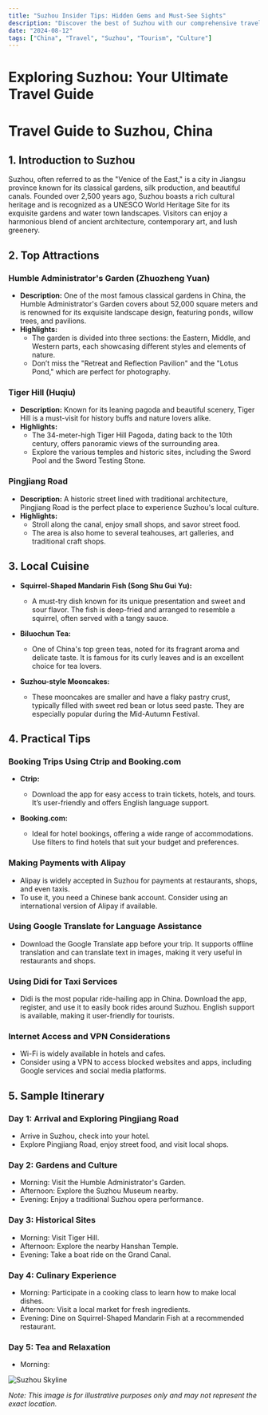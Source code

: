```yaml
---
title: "Suzhou Insider Tips: Hidden Gems and Must-See Sights"
description: "Discover the best of Suzhou with our comprehensive travel guide. Explore top attractions, savor local cuisine, and get insider tips for an unforgettable Chinese adventure."
date: "2024-08-12"
tags: ["China", "Travel", "Suzhou", "Tourism", "Culture"]
---
```


# Exploring Suzhou: Your Ultimate Travel Guide

# Travel Guide to Suzhou, China

## 1. Introduction to Suzhou
Suzhou, often referred to as the "Venice of the East," is a city in Jiangsu province known for its classical gardens, silk production, and beautiful canals. Founded over 2,500 years ago, Suzhou boasts a rich cultural heritage and is recognized as a UNESCO World Heritage Site for its exquisite gardens and water town landscapes. Visitors can enjoy a harmonious blend of ancient architecture, contemporary art, and lush greenery.

## 2. Top Attractions

### Humble Administrator's Garden (Zhuozheng Yuan)
- **Description:** One of the most famous classical gardens in China, the Humble Administrator's Garden covers about 52,000 square meters and is renowned for its exquisite landscape design, featuring ponds, willow trees, and pavilions.
- **Highlights:**
  - The garden is divided into three sections: the Eastern, Middle, and Western parts, each showcasing different styles and elements of nature.
  - Don’t miss the "Retreat and Reflection Pavilion" and the "Lotus Pond," which are perfect for photography.

### Tiger Hill (Huqiu)
- **Description:** Known for its leaning pagoda and beautiful scenery, Tiger Hill is a must-visit for history buffs and nature lovers alike.
- **Highlights:**
  - The 34-meter-high Tiger Hill Pagoda, dating back to the 10th century, offers panoramic views of the surrounding area.
  - Explore the various temples and historic sites, including the Sword Pool and the Sword Testing Stone.

### Pingjiang Road
- **Description:** A historic street lined with traditional architecture, Pingjiang Road is the perfect place to experience Suzhou's local culture.
- **Highlights:**
  - Stroll along the canal, enjoy small shops, and savor street food.
  - The area is also home to several teahouses, art galleries, and traditional craft shops.

## 3. Local Cuisine
- **Squirrel-Shaped Mandarin Fish (Song Shu Gui Yu):**
  - A must-try dish known for its unique presentation and sweet and sour flavor. The fish is deep-fried and arranged to resemble a squirrel, often served with a tangy sauce.

- **Biluochun Tea:**
  - One of China's top green teas, noted for its fragrant aroma and delicate taste. It is famous for its curly leaves and is an excellent choice for tea lovers.

- **Suzhou-style Mooncakes:**
  - These mooncakes are smaller and have a flaky pastry crust, typically filled with sweet red bean or lotus seed paste. They are especially popular during the Mid-Autumn Festival.

## 4. Practical Tips

### Booking Trips Using Ctrip and Booking.com
- **Ctrip:** 
  - Download the app for easy access to train tickets, hotels, and tours. It’s user-friendly and offers English language support.
  
- **Booking.com:** 
  - Ideal for hotel bookings, offering a wide range of accommodations. Use filters to find hotels that suit your budget and preferences.

### Making Payments with Alipay
- Alipay is widely accepted in Suzhou for payments at restaurants, shops, and even taxis. 
- To use it, you need a Chinese bank account. Consider using an international version of Alipay if available.

### Using Google Translate for Language Assistance
- Download the Google Translate app before your trip. It supports offline translation and can translate text in images, making it very useful in restaurants and shops.

### Using Didi for Taxi Services
- Didi is the most popular ride-hailing app in China. Download the app, register, and use it to easily book rides around Suzhou. English support is available, making it user-friendly for tourists.

### Internet Access and VPN Considerations
- Wi-Fi is widely available in hotels and cafes. 
- Consider using a VPN to access blocked websites and apps, including Google services and social media platforms.

## 5. Sample Itinerary

### Day 1: Arrival and Exploring Pingjiang Road
- Arrive in Suzhou, check into your hotel.
- Explore Pingjiang Road, enjoy street food, and visit local shops.

### Day 2: Gardens and Culture
- Morning: Visit the Humble Administrator's Garden.
- Afternoon: Explore the Suzhou Museum nearby.
- Evening: Enjoy a traditional Suzhou opera performance.

### Day 3: Historical Sites
- Morning: Visit Tiger Hill.
- Afternoon: Explore the nearby Hanshan Temple.
- Evening: Take a boat ride on the Grand Canal.

### Day 4: Culinary Experience
- Morning: Participate in a cooking class to learn how to make local dishes.
- Afternoon: Visit a local market for fresh ingredients.
- Evening: Dine on Squirrel-Shaped Mandarin Fish at a recommended restaurant.

### Day 5: Tea and Relaxation
- Morning:

![Suzhou Skyline](https://source.unsplash.com/1600x900/?Suzhou,cityscape)

*Note: This image is for illustrative purposes only and may not represent the exact location.*

